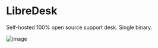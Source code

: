 # LibreDesk

Self-hosted 100% open source support desk. Single binary.


![image](https://github.com/user-attachments/assets/4d0a3cfc-4342-42bf-b567-c50482306d36)
